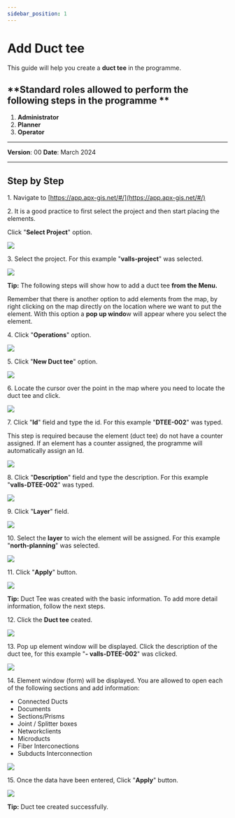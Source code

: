 ```yaml
---
sidebar_position: 1
---
```


# Add Duct tee

This guide will help you create a **duct tee** in the programme.

## **Standard roles allowed to perform the following steps in the programme **

1.	**Administrator**
2.  **Planner**
3. **Operator**

------------

**Version**: 00
**Date**: March 2024

------------
## **Step by Step**

1\. Navigate to [https://app.apx-gis.net/#/](https://app.apx-gis.net/#/)

2\. It is a good practice to first select the project and then start placing the elements.

Click "**Select Project**" option.

![](https://ajeuwbhvhr.cloudimg.io/colony-recorder.s3.amazonaws.com/files/2024-03-19/ccf1e27f-b206-479d-8fe2-843aab045854/ascreenshot.jpeg?tl_px=0,0&br_px=774,432&force_format=png&width=774&wat_scale=69&wat=1&wat_opacity=1&wat_gravity=northwest&wat_url=https://colony-recorder.s3.amazonaws.com/images/watermarks/14B8A6_standard.png&wat_pad=320,-1)


3\. Select the project. For this example "**valls-project**" was selected.

![](https://ajeuwbhvhr.cloudimg.io/colony-recorder.s3.amazonaws.com/files/2024-03-19/d7d9ddb8-8d6a-4162-a5d1-085d3d322322/ascreenshot.jpeg?tl_px=0,0&br_px=774,432&force_format=png&width=774&wat_scale=69&wat=1&wat_opacity=1&wat_gravity=northwest&wat_url=https://colony-recorder.s3.amazonaws.com/images/watermarks/14B8A6_standard.png&wat_pad=329,125)


**Tip:** The following steps will show how to add a duct tee **from the Menu.**

Remember that there is another option to add elements from the map, by right clicking on the map directly on the location where we want to put the element. With this option a **pop up windo**w will appear where you select the element. 


4\. Click "**Operations**" option.

![](https://ajeuwbhvhr.cloudimg.io/colony-recorder.s3.amazonaws.com/files/2024-03-19/be591947-97c9-46be-ae5d-16caf88a55bb/ascreenshot.jpeg?tl_px=0,0&br_px=774,432&force_format=png&width=774&wat_scale=69&wat=1&wat_opacity=1&wat_gravity=northwest&wat_url=https://colony-recorder.s3.amazonaws.com/images/watermarks/14B8A6_standard.png&wat_pad=46,114)


5\. Click "**New Duct tee**" option.

![](https://ajeuwbhvhr.cloudimg.io/colony-recorder.s3.amazonaws.com/files/2024-03-19/1e08010b-d0d9-431e-bc43-d18106ef1045/ascreenshot.jpeg?tl_px=0,495&br_px=774,928&force_format=png&width=774&wat_scale=69&wat=1&wat_opacity=1&wat_gravity=northwest&wat_url=https://colony-recorder.s3.amazonaws.com/images/watermarks/14B8A6_standard.png&wat_pad=80,325)


6\. Locate the cursor over the point in the map where you need to locate the duct tee and click.

![](https://ajeuwbhvhr.cloudimg.io/colony-recorder.s3.amazonaws.com/files/2024-03-19/ddd53403-2223-412c-a1d3-2ea1a711eaab/ascreenshot.jpeg?tl_px=0,0&br_px=1921,928&force_format=png&width=1120.0&wat=1&wat_opacity=1&wat_gravity=northwest&wat_url=https://colony-recorder.s3.amazonaws.com/images/watermarks/14B8A6_standard.png&wat_pad=222,215)


7\. Click "**Id**" field and type the id. For this example "**DTEE-002**" was typed.

This step is required because the element (duct tee) do not have a counter assigned. If an element has a counter assigned, the programme will automatically assign an Id.

![](https://ajeuwbhvhr.cloudimg.io/colony-recorder.s3.amazonaws.com/files/2024-03-19/3277627e-40b8-45c0-8f34-dce50984dca9/user_cropped_screenshot.jpeg?tl_px=0,0&br_px=1039,769&force_format=png&width=1120.0&wat=1&wat_opacity=1&wat_gravity=northwest&wat_url=https://colony-recorder.s3.amazonaws.com/images/watermarks/14B8A6_standard.png&wat_pad=189,99)


8\. Click "**Description**" field and type the description. For this example "**valls-DTEE-002**" was typed.

![](https://ajeuwbhvhr.cloudimg.io/colony-recorder.s3.amazonaws.com/files/2024-03-19/6bd2b560-96bc-4f01-a885-7e85e7feab0e/user_cropped_screenshot.jpeg?tl_px=0,0&br_px=774,432&force_format=png&width=774&wat_scale=69&wat=1&wat_opacity=1&wat_gravity=northwest&wat_url=https://colony-recorder.s3.amazonaws.com/images/watermarks/14B8A6_standard.png&wat_pad=122,142)


9\. Click "**Layer**" field.

![](https://ajeuwbhvhr.cloudimg.io/colony-recorder.s3.amazonaws.com/files/2024-03-19/7ad50efc-c419-4c1e-8a39-cf8be5770798/ascreenshot.jpeg?tl_px=0,0&br_px=774,432&force_format=png&width=774&wat_scale=69&wat=1&wat_opacity=1&wat_gravity=northwest&wat_url=https://colony-recorder.s3.amazonaws.com/images/watermarks/14B8A6_standard.png&wat_pad=102,191)


10\. Select the **layer** to wich the element will be assigned. For this example "**north-planning**" was selected.

![](https://ajeuwbhvhr.cloudimg.io/colony-recorder.s3.amazonaws.com/files/2024-03-19/ff9f56f7-9b6e-46af-9504-1db63adae220/ascreenshot.jpeg?tl_px=0,169&br_px=774,602&force_format=png&width=774&wat_scale=69&wat=1&wat_opacity=1&wat_gravity=northwest&wat_url=https://colony-recorder.s3.amazonaws.com/images/watermarks/14B8A6_standard.png&wat_pad=173,191)


11\. Click "**Apply**" button.

![](https://ajeuwbhvhr.cloudimg.io/colony-recorder.s3.amazonaws.com/files/2024-03-19/c1a49e76-4197-423b-af73-333a7456bd58/ascreenshot.jpeg?tl_px=0,495&br_px=774,928&force_format=png&width=774&wat_scale=69&wat=1&wat_opacity=1&wat_gravity=northwest&wat_url=https://colony-recorder.s3.amazonaws.com/images/watermarks/14B8A6_standard.png&wat_pad=213,391)


**Tip:** Duct Tee was created with the basic information. To add more detail information, follow the next steps.


12\. Click the **Duct tee** ceated.

![](https://ajeuwbhvhr.cloudimg.io/colony-recorder.s3.amazonaws.com/files/2024-03-19/315ee36b-dbb7-4d56-adce-bb5ba0fb7af7/user_cropped_screenshot.jpeg?tl_px=49,215&br_px=824,648&force_format=png&width=774&wat_scale=69&wat=1&wat_opacity=1&wat_gravity=northwest&wat_url=https://colony-recorder.s3.amazonaws.com/images/watermarks/14B8A6_standard.png&wat_pad=362,191)


13\. Pop up element window will be displayed. Click the description of the duct tee, for this example "**- valls-DTEE-002**" was clicked.

![](https://ajeuwbhvhr.cloudimg.io/colony-recorder.s3.amazonaws.com/files/2024-03-19/adfde72d-c633-4d71-ba0f-152c7ee8ae93/ascreenshot.jpeg?tl_px=0,150&br_px=774,583&force_format=png&width=774&wat_scale=69&wat=1&wat_opacity=1&wat_gravity=northwest&wat_url=https://colony-recorder.s3.amazonaws.com/images/watermarks/14B8A6_standard.png&wat_pad=352,191)


14\. Element window (form) will be displayed. You are allowed to open each of the following sections and add information:

- Connected Ducts
- Documents
- Sections/Prisms
- Joint / Splitter boxes
- Networkclients
- Microducts
- Fiber Interconections
- Subducts Interconnection

![](https://ajeuwbhvhr.cloudimg.io/colony-recorder.s3.amazonaws.com/files/2024-03-19/c7cbdcd3-7f4a-4837-8b78-c8d5c44f013e/ascreenshot.jpeg?tl_px=0,0&br_px=1719,928&force_format=png&width=1120.0&wat=1&wat_opacity=1&wat_gravity=northwest&wat_url=https://colony-recorder.s3.amazonaws.com/images/watermarks/14B8A6_standard.png&wat_pad=19,218)


15\. Once the data have been entered, Click "**Apply**" button.

![](https://ajeuwbhvhr.cloudimg.io/colony-recorder.s3.amazonaws.com/files/2024-03-19/4ee6a59f-c3a3-492e-8e79-1fdb312bf06e/ascreenshot.jpeg?tl_px=0,495&br_px=774,928&force_format=png&width=774&wat_scale=69&wat=1&wat_opacity=1&wat_gravity=northwest&wat_url=https://colony-recorder.s3.amazonaws.com/images/watermarks/14B8A6_standard.png&wat_pad=285,389)


**Tip:** Duct tee created successfully.

